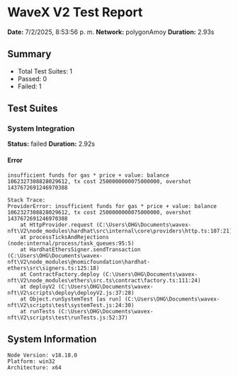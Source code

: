 # WaveX V2 Test Report

**Date:** 7/2/2025, 8:53:56 p. m.
**Network:** polygonAmoy
**Duration:** 2.93s

## Summary

- Total Test Suites: 1
- Passed: 0
- Failed: 1

## Test Suites

### System Integration

**Status:** failed
**Duration:** 2.92s

#### Error
```
insufficient funds for gas * price + value: balance 1062327308828029612, tx cost 2500000000075000000, overshot 1437672691246970388

Stack Trace:
ProviderError: insufficient funds for gas * price + value: balance 1062327308828029612, tx cost 2500000000075000000, overshot 1437672691246970388
    at HttpProvider.request (C:\Users\OHG\Documents\wavex-nft\V2\node_modules\hardhat\src\internal\core\providers\http.ts:107:21)
    at processTicksAndRejections (node:internal/process/task_queues:95:5)
    at HardhatEthersSigner.sendTransaction (C:\Users\OHG\Documents\wavex-nft\V2\node_modules\@nomicfoundation\hardhat-ethers\src\signers.ts:125:18)
    at ContractFactory.deploy (C:\Users\OHG\Documents\wavex-nft\V2\node_modules\ethers\src.ts\contract\factory.ts:111:24)
    at deployV2 (C:\Users\OHG\Documents\wavex-nft\V2\scripts\deploy\deployV2.js:37:28)
    at Object.runSystemTest [as run] (C:\Users\OHG\Documents\wavex-nft\V2\scripts\test\systemTest.js:24:30)
    at runTests (C:\Users\OHG\Documents\wavex-nft\V2\scripts\test\runTests.js:52:37)
```

## System Information

```
Node Version: v18.18.0
Platform: win32
Architecture: x64
```